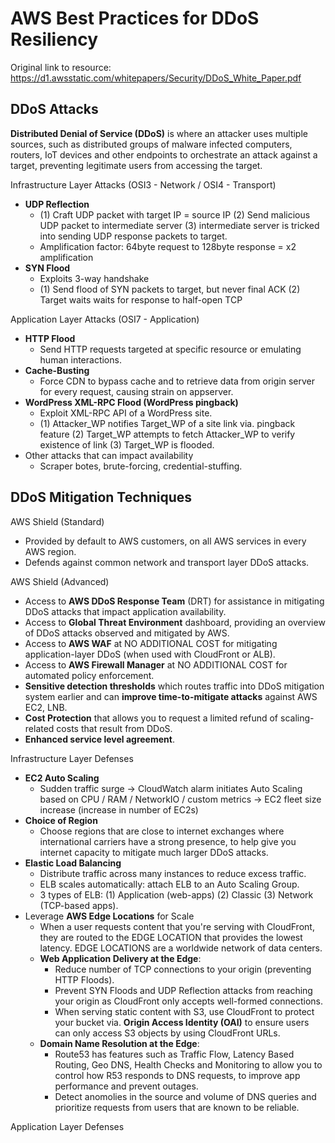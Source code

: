 # AWS Best Practices for DDoS Resiliency

Original link to resource: https://d1.awsstatic.com/whitepapers/Security/DDoS_White_Paper.pdf

## DDoS Attacks

__Distributed Denial of Service (DDoS)__ is where an attacker uses multiple sources, such as distributed groups of malware infected computers, routers, IoT devices and other endpoints to orchestrate an attack against a target, preventing legitimate users from accessing the target.

Infrastructure Layer Attacks (OSI3 - Network / OSI4 - Transport)
* __UDP Reflection__
    * (1) Craft UDP packet with target IP = source IP (2) Send malicious UDP packet to intermediate server (3) intermediate server is tricked into sending UDP response packets to target.
    * Amplification factor: 64byte request to 128byte response = x2 amplification
* __SYN Flood__
    * Exploits 3-way handshake
    * (1) Send flood of SYN packets to target, but never final ACK (2) Target waits waits for response to half-open TCP 

Application Layer Attacks (OSI7 - Application)
* __HTTP Flood__
    * Send HTTP requests targeted at specific resource or emulating human interactions.
* __Cache-Busting__
    * Force CDN to bypass cache and to retrieve data from origin server for every request, causing strain on appserver.
* __WordPress XML-RPC Flood (WordPress pingback)__
    * Exploit XML-RPC API of a WordPress site.
    * (1) Attacker_WP notifies Target_WP of a site link via. pingback feature (2) Target_WP attempts to fetch Attacker_WP to verify existence of link (3) Target_WP is flooded.
* Other attacks that can impact availability
    * Scraper botes, brute-forcing, credential-stuffing.

## DDoS Mitigation Techniques

AWS Shield (Standard)
* Provided by default to AWS customers, on all AWS services in every AWS region.
* Defends against common network and transport layer DDoS attacks.

AWS Shield (Advanced)
* Access to __AWS DDoS Response Team__ (DRT) for assistance in mitigating DDoS attacks that impact application availability.
* Access to __Global Threat Environment__ dashboard, providing an overview of DDoS attacks observed and mitigated by AWS.
* Access to __AWS WAF__ at NO ADDITIONAL COST for mitigating application-layer DDoS (when used with CloudFront or ALB).
* Access to __AWS Firewall Manager__ at NO ADDITIONAL COST for automated policy enforcement.
* __Sensitive detection thresholds__ which routes traffic into DDoS mitigation system earlier and can __improve time-to-mitigate attacks__ against AWS EC2, LNB.
* __Cost Protection__ that allows you to request a limited refund of scaling-related costs that result from DDoS.
* __Enhanced service level agreement__.

Infrastructure Layer Defenses
* __EC2 Auto Scaling__
    * Sudden traffic surge -> CloudWatch alarm initiates Auto Scaling based on CPU / RAM / NetworkIO / custom metrics -> EC2 fleet size increase (increase in number of EC2s)
* __Choice of Region__
    * Choose regions that are close to internet exchanges where international carriers have a strong presence, to help give you internet capacity to mitigate much larger DDoS attacks.
* __Elastic Load Balancing__
    * Distribute traffic across many instances to reduce excess traffic.
    * ELB scales automatically: attach ELB to an Auto Scaling Group.
    * 3 types of ELB: (1) Application (web-apps) (2) Classic (3) Network (TCP-based apps).
* Leverage __AWS Edge Locations__ for Scale
    * When a user requests content that you're serving with CloudFront, they are routed to the EDGE LOCATION that provides the lowest latency. EDGE LOCATIONS are a worldwide network of data centers.
    * __Web Application Delivery at the Edge__:
        * Reduce number of TCP connections to your origin (preventing HTTP Floods).
        * Prevent SYN Floods and UDP Reflection attacks from reaching your origin as CloudFront only accepts well-formed connections.
        * When serving static content with S3, use CloudFront to protect your bucket via. __Origin Access Identity (OAI)__ to ensure users can only access S3 objects by using CloudFront URLs.
    * __Domain Name Resolution at the Edge__:
        * Route53 has features such as Traffic Flow, Latency Based Routing, Geo DNS, Health Checks and Monitoring to allow you to control how R53 responds to DNS requests, to improve app performance and prevent outages.
        * Detect anomolies in the source and volume of DNS queries and prioritize requests from users that are known to be reliable.

Application Layer Defenses
